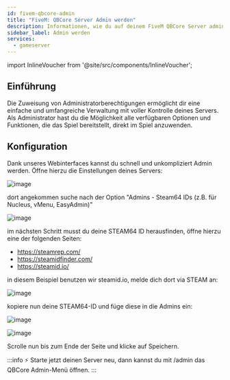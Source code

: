 ```yaml
---
id: fivem-qbcore-admin
title: "FiveM: QBCore Server Admin werden"
description: Informationen, wie du auf deinem FiveM QBCore Server admin werden kannst. - ZAP-Hosting.com Dokumentation
sidebar_label: Admin werden
services:
  - gameserver
---
```


import InlineVoucher from '@site/src/components/InlineVoucher';

## Einführung
Die Zuweisung von Administratorberechtigungen ermöglicht dir eine einfache und umfangreiche Verwaltung mit voller Kontrolle deines Servers. Als Administrator hast du die Möglichkeit alle verfügbaren Optionen und Funktionen, die das Spiel bereitstellt, direkt im Spiel anzuwenden. 
<InlineVoucher />

## Konfiguration

Dank unseres Webinterfaces kannst du schnell und unkompliziert Admin werden.
Öffne hierzu die Einstellungen deines Servers:

![image](https://user-images.githubusercontent.com/26007280/189679425-b5c6e6bf-1052-49f0-93e4-8004697152fb.png)

dort angekommen suche nach der Option "Admins - Steam64 IDs (z.B. für Nucleus, vMenu, EasyAdmin)"

![image](https://user-images.githubusercontent.com/26007280/189679463-b50d2ede-2ff6-486d-915a-69f97452d842.png)

im nächsten Schritt musst du deine STEAM64 ID herausfinden, öffne hierzu eine der folgenden Seiten:

- https://steamrep.com/
- https://steamidfinder.com/
- https://steamid.io/

in diesem Beispiel benutzen wir steamid.io, melde dich dort via STEAM an:

![image](https://user-images.githubusercontent.com/26007280/189679500-d994559c-0dcd-4c1f-856f-dab078b9fdf4.png)

kopiere nun deine STEAM64-ID und füge diese in die Admins ein:

![image](https://user-images.githubusercontent.com/26007280/189679528-61ee11b3-7465-4768-b3e5-a8af9b882a88.png)

![image](https://user-images.githubusercontent.com/26007280/189679564-9a6d61f2-09b7-4ba7-8687-ec586c259b1e.png)

Scrolle nun bis zum Ende der Seite und klicke auf Speichern.

:::info
⚡ Starte jetzt deinen Server neu, dann kannst du mit /admin das QBCore Admin-Menü öffnen.
:::

